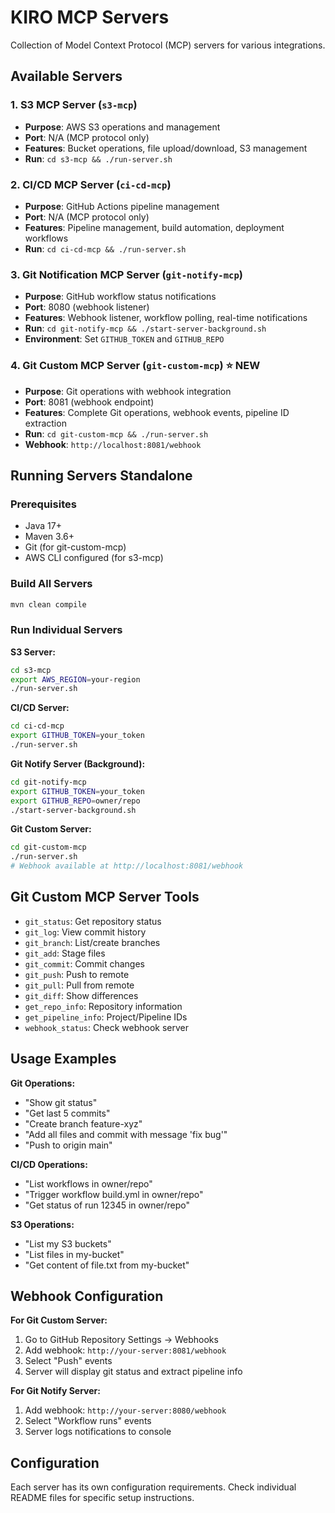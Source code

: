 # KIRO MCP Servers

Collection of Model Context Protocol (MCP) servers for various integrations.

## Available Servers

### 1. S3 MCP Server (`s3-mcp`)
- **Purpose**: AWS S3 operations and management
- **Port**: N/A (MCP protocol only)
- **Features**: Bucket operations, file upload/download, S3 management
- **Run**: `cd s3-mcp && ./run-server.sh`

### 2. CI/CD MCP Server (`ci-cd-mcp`)
- **Purpose**: GitHub Actions pipeline management
- **Port**: N/A (MCP protocol only)
- **Features**: Pipeline management, build automation, deployment workflows
- **Run**: `cd ci-cd-mcp && ./run-server.sh`

### 3. Git Notification MCP Server (`git-notify-mcp`)
- **Purpose**: GitHub workflow status notifications
- **Port**: 8080 (webhook listener)
- **Features**: Webhook listener, workflow polling, real-time notifications
- **Run**: `cd git-notify-mcp && ./start-server-background.sh`
- **Environment**: Set `GITHUB_TOKEN` and `GITHUB_REPO`

### 4. Git Custom MCP Server (`git-custom-mcp`) ⭐ NEW
- **Purpose**: Git operations with webhook integration
- **Port**: 8081 (webhook endpoint)
- **Features**: Complete Git operations, webhook events, pipeline ID extraction
- **Run**: `cd git-custom-mcp && ./run-server.sh`
- **Webhook**: `http://localhost:8081/webhook`

## Running Servers Standalone

### Prerequisites
- Java 17+
- Maven 3.6+
- Git (for git-custom-mcp)
- AWS CLI configured (for s3-mcp)

### Build All Servers
```bash
mvn clean compile
```

### Run Individual Servers

**S3 Server:**
```bash
cd s3-mcp
export AWS_REGION=your-region
./run-server.sh
```

**CI/CD Server:**
```bash
cd ci-cd-mcp
export GITHUB_TOKEN=your_token
./run-server.sh
```

**Git Notify Server (Background):**
```bash
cd git-notify-mcp
export GITHUB_TOKEN=your_token
export GITHUB_REPO=owner/repo
./start-server-background.sh
```

**Git Custom Server:**
```bash
cd git-custom-mcp
./run-server.sh
# Webhook available at http://localhost:8081/webhook
```

## Git Custom MCP Server Tools

- `git_status`: Get repository status
- `git_log`: View commit history
- `git_branch`: List/create branches
- `git_add`: Stage files
- `git_commit`: Commit changes
- `git_push`: Push to remote
- `git_pull`: Pull from remote
- `git_diff`: Show differences
- `get_repo_info`: Repository information
- `get_pipeline_info`: Project/Pipeline IDs
- `webhook_status`: Check webhook server

## Usage Examples

**Git Operations:**
- "Show git status"
- "Get last 5 commits"
- "Create branch feature-xyz"
- "Add all files and commit with message 'fix bug'"
- "Push to origin main"

**CI/CD Operations:**
- "List workflows in owner/repo"
- "Trigger workflow build.yml in owner/repo"
- "Get status of run 12345 in owner/repo"

**S3 Operations:**
- "List my S3 buckets"
- "List files in my-bucket"
- "Get content of file.txt from my-bucket"

## Webhook Configuration

**For Git Custom Server:**
1. Go to GitHub Repository Settings → Webhooks
2. Add webhook: `http://your-server:8081/webhook`
3. Select "Push" events
4. Server will display git status and extract pipeline info

**For Git Notify Server:**
1. Add webhook: `http://your-server:8080/webhook`
2. Select "Workflow runs" events
3. Server logs notifications to console

## Configuration

Each server has its own configuration requirements. Check individual README files for specific setup instructions.